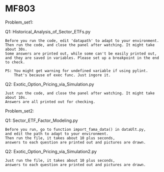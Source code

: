 # MF803

Problem_set1:

Q1: Historical_Analysis_of_Sector_ETFs.py

    Before you run the code, edit 'datapath' to adapt to your environment.
    Then run the code, and close the panel after watching. It might take about 30s.
    Some answers are printed out, while some can't be easily printed out, 
    and they are saved in variables. Please set up a breakpoint in the end to check.
    
    PS: You might get warning for undefined variable if using pylint. 
        That's because of exec func. Just ingore it.

Q2: Exotic_Option_Pricing_via_Simulation.py

    Just run the code, and close the panel after watching. It might take about 10s.
    Answers are all printed out for checking.

Problem_set2:

Q1: Sector_ETF_Factor_Modeling.py

    Before you run, go to function import_fama_data() in dataUlt.py,
    and edit the path to adapt to your environment. 
    Then run the file, it takes about 10 plus seconds, 
    answers to each question are printed out and pictures are drawn.

Q2: Exotic_Option_Pricing_via_Simulation2.py

    Just run the file, it takes about 10 plus seconds,
    answers to each question are printed out and pictures are drawn.

